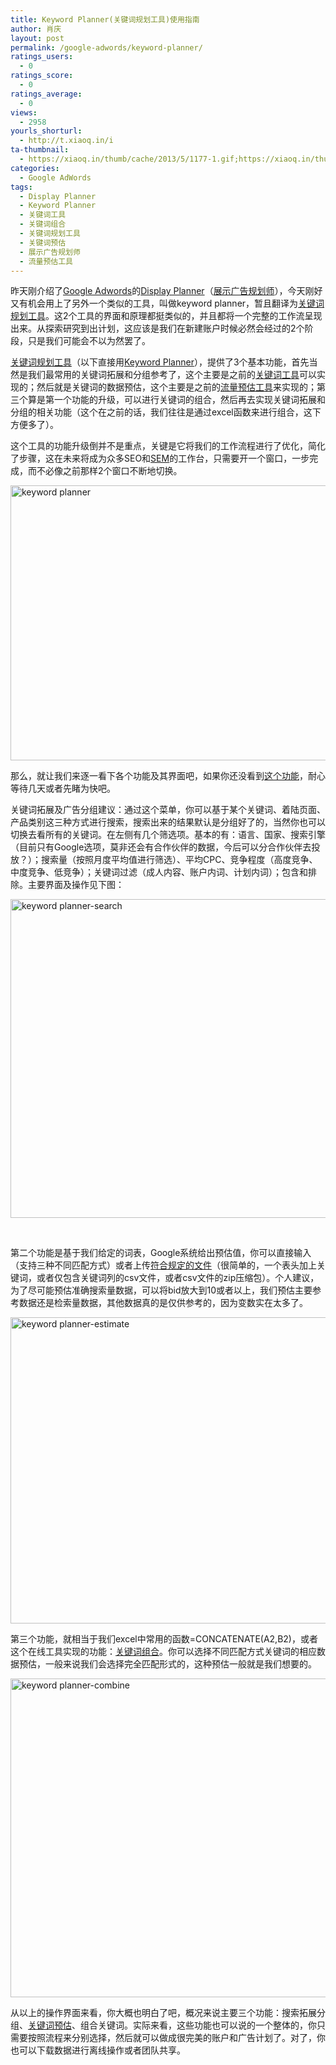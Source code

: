 ```yaml
---
title: Keyword Planner(关键词规划工具)使用指南
author: 肖庆
layout: post
permalink: /google-adwords/keyword-planner/
ratings_users:
  - 0
ratings_score:
  - 0
ratings_average:
  - 0
views:
  - 2958
yourls_shorturl:
  - http://t.xiaoq.in/i
ta-thumbnail:
  - https://xiaoq.in/thumb/cache/2013/5/1177-1.gif;https://xiaoq.in/thumb/cache/2013/5/1177-2.gif;https://xiaoq.in/thumb/cache/2013/5/1177-3.gif;https://xiaoq.in/thumb/cache/2013/5/1177-4.gif;
categories:
  - Google AdWords
tags:
  - Display Planner
  - Keyword Planner
  - 关键词工具
  - 关键词组合
  - 关键词规划工具
  - 关键词预估
  - 展示广告规划师
  - 流量预估工具
---
```

昨天刚介绍了<span class='wp_keywordlink'><a href="https://xiaoq.in/google-adwords/" title="Google Adwords" target="_blank">Google Adwords</a></span>的<span class='wp_keywordlink_affiliate'><a href="https://xiaoq.in/tag/display-planner/" title="查看Display Planner中的全部文章" target="_blank">Display Planner</a></span>（<span class='wp_keywordlink_affiliate'><a href="https://xiaoq.in/tag/%e5%b1%95%e7%a4%ba%e5%b9%bf%e5%91%8a%e8%a7%84%e5%88%92%e5%b8%88/" title="查看展示广告规划师中的全部文章" target="_blank">展示广告规划师</a></span>），今天刚好又有机会用上了另外一个类似的工具，叫做keyword planner，暂且翻译为<span class='wp_keywordlink_affiliate'><a href="https://xiaoq.in/tag/%e5%85%b3%e9%94%ae%e8%af%8d%e8%a7%84%e5%88%92%e5%b7%a5%e5%85%b7/" title="查看关键词规划工具中的全部文章" target="_blank">关键词规划工具</a></span>。这2个工具的界面和原理都挺类似的，并且都将一个完整的工作流呈现出来。从探索研究到出计划，这应该是我们在新建账户时候必然会经过的2个阶段，只是我们可能会不以为然罢了。

<span class='wp_keywordlink_affiliate'><a href="https://xiaoq.in/tag/%e5%85%b3%e9%94%ae%e8%af%8d%e8%a7%84%e5%88%92%e5%b7%a5%e5%85%b7/" title="查看关键词规划工具中的全部文章" target="_blank">关键词规划工具</a></span>（以下直接用<span class='wp_keywordlink_affiliate'><a href="https://xiaoq.in/tag/keyword-planner/" title="查看Keyword Planner中的全部文章" target="_blank">Keyword Planner</a></span>），提供了3个基本功能，首先当然是我们最常用的关键词拓展和分组参考了，这个主要是之前的<span class='wp_keywordlink_affiliate'><a href="https://xiaoq.in/tag/%e5%85%b3%e9%94%ae%e8%af%8d%e5%b7%a5%e5%85%b7/" title="查看关键词工具中的全部文章" target="_blank">关键词工具</a></span>可以实现的；然后就是关键词的数据预估，这个主要是之前的<span class='wp_keywordlink_affiliate'><a href="https://xiaoq.in/tag/%e6%b5%81%e9%87%8f%e9%a2%84%e4%bc%b0%e5%b7%a5%e5%85%b7/" title="查看流量预估工具中的全部文章" target="_blank">流量预估工具</a></span>来实现的；第三个算是第一个功能的升级，可以进行关键词的组合，然后再去实现关键词拓展和分组的相关功能（这个在之前的话，我们往往是通过excel函数来进行组合，这下方便多了）。

这个工具的功能升级倒并不是重点，关键是它将我们的工作流程进行了优化，简化了步骤，这在未来将成为众多SEO和<span class='wp_keywordlink'><a href="https://xiaoq.in/sem/" title="SEM搜索引擎营销" target="_blank">SEM</a></span>的工作台，只需要开一个窗口，一步完成，而不必像之前那样2个窗口不断地切换。

<img class="alignnone size-full wp-image-1178" alt="keyword planner" src="http://cdn.xiaoq.in/2013/05/keyword-planner.gif" width="700" height="440" />

那么，就让我们来逐一看下各个功能及其界面吧，如果你还没看到<a title="Keyword Planner" href="https://adwords.google.com/ko/KeywordPlanner/Home" target="_blank">这个功能</a>，耐心等待几天或者先睹为快吧。

关键词拓展及广告分组建议：通过这个菜单，你可以基于某个关键词、着陆页面、产品类别这三种方式进行搜索，搜索出来的结果默认是分组好了的，当然你也可以切换去看所有的关键词。在左侧有几个筛选项。基本的有：语言、国家、搜索引擎（目前只有Google选项，莫非还会有合作伙伴的数据，今后可以分合作伙伴去投放？）；搜索量（按照月度平均值进行筛选）、平均CPC、竞争程度（高度竞争、中度竞争、低竞争）；关键词过滤（成人内容、账户内词、计划内词）；包含和排除。主要界面及操作见下图：

<img class="alignnone size-full wp-image-1179" alt="keyword planner-search" src="http://cdn.xiaoq.in/2013/05/keyword-planner-search.gif" width="1330" height="510" />

&nbsp;

第二个功能是基于我们给定的词表，Google系统给出预估值，你可以直接输入（支持三种不同匹配方式）或者上传<a title="Keyword Planner文件上传" href="https://support.google.com/adwords/answer/2999770#UploadFile" target="_blank">符合规定的文件</a>（很简单的，一个表头加上关键词，或者仅包含关键词列的csv文件，或者csv文件的zip压缩包）。个人建议，为了尽可能预估准确搜索量数据，可以将bid放大到10或者以上，我们预估主要参考数据还是检索量数据，其他数据真的是仅供参考的，因为变数实在太多了。

<img class="alignnone size-full wp-image-1180" alt="keyword planner-estimate" src="http://cdn.xiaoq.in/2013/05/keyword-planner-estimate.gif" width="1340" height="490" />

第三个功能，就相当于我们excel中常用的函数=CONCATENATE(A2,B2)，或者这个在线工具实现的功能：<a title="关键词组合" href="http://tool.xiaoq.in/merge/" target="_blank">关键词组合</a>。你可以选择不同匹配方式关键词的相应数据预估，一般来说我们会选择完全匹配形式的，这种预估一般就是我们想要的。

<img class="alignnone size-full wp-image-1181" alt="keyword planner-combine" src="http://cdn.xiaoq.in/2013/05/keyword-planner-combine.gif" width="1235" height="510" />

从以上的操作界面来看，你大概也明白了吧，概况来说主要三个功能：搜索拓展分组、<span class='wp_keywordlink_affiliate'><a href="https://xiaoq.in/tag/%e5%85%b3%e9%94%ae%e8%af%8d%e9%a2%84%e4%bc%b0/" title="查看关键词预估中的全部文章" target="_blank">关键词预估</a></span>、组合关键词。实际来看，这些功能也可以说的一个整体的，你只需要按照流程来分别选择，然后就可以做成很完美的账户和广告计划了。对了，你也可以下载数据进行离线操作或者团队共享。

&nbsp;